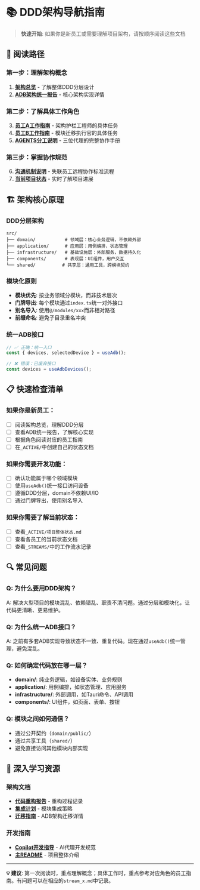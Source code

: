 # 📚 DDD架构导航指南

> **快速开始**: 如果你是新员工或需要理解项目架构，请按顺序阅读这些文档

## 🎯 阅读路径

### 第一步：理解架构概念
1. **[架构总览](../ARCHITECTURE_DIAGRAM_ANALYSIS_REPORT.md)** - 了解整体DDD分层设计
2. **[ADB架构统一报告](../ADB_ARCHITECTURE_UNIFICATION_REPORT.md)** - 核心架构实现详情

### 第二步：了解具体工作角色  
3. **[员工A工作指南](员工a.md)** - 架构护栏工程师的具体任务
4. **[员工B工作指南](员工b.md)** - 模块迁移执行官的具体任务
5. **[AGENTS分工说明](../AGENTS.md)** - 三位代理的完整协作手册

### 第三步：掌握协作规范
6. **[沟通机制说明](README.md)** - 失联员工远程协作标准流程
7. **[当前项目状态](_ACTIVE/项目整体状态.md)** - 实时了解项目进展

## 🏗️ 架构核心原理

### DDD分层架构
```
src/
├── domain/           # 领域层：核心业务逻辑，不依赖外部
├── application/      # 应用层：用例编排，状态管理  
├── infrastructure/   # 基础设施层：外部服务，数据持久化
├── components/       # 表现层：UI组件，用户交互
└── shared/          # 共享层：通用工具，跨模块契约
```

### 模块化原则
- **模块优先**: 按业务领域分模块，而非技术层次
- **门牌导出**: 每个模块通过`index.ts`统一对外接口  
- **别名导入**: 使用`@/modules/xxx`而非相对路径
- **前缀命名**: 避免子目录重名冲突

### 统一ADB接口
```typescript
// ✅ 正确：统一入口
const { devices, selectedDevice } = useAdb();

// ❌ 错误：已废弃接口  
const devices = useAdbDevices();
```

## 📋 快速检查清单

### 如果你是新员工：
- [ ] 阅读架构总览，理解DDD分层
- [ ] 查看ADB统一报告，了解核心实现
- [ ] 根据角色阅读对应的员工指南
- [ ] 在`_ACTIVE/`中创建自己的状态文档

### 如果你需要开发功能：
- [ ] 确认功能属于哪个领域模块
- [ ] 使用`useAdb()`统一接口访问设备
- [ ] 遵循DDD分层，domain不依赖UI/IO
- [ ] 通过门牌导出，使用别名导入

### 如果你需要了解当前状态：
- [ ] 查看`_ACTIVE/项目整体状态.md`
- [ ] 查看各员工的当前状态文档
- [ ] 查看`_STREAMS/`中的工作流水记录

## 🔍 常见问题

### Q: 为什么要用DDD架构？
A: 解决大型项目的模块混乱、依赖错乱、职责不清问题。通过分层和模块化，让代码更清晰、更易维护。

### Q: 为什么统一ADB接口？
A: 之前有多套ADB实现导致状态不一致、重复代码。现在通过`useAdb()`统一管理，避免混乱。

### Q: 如何确定代码放在哪一层？
- **domain/**: 纯业务逻辑，如设备实体、业务规则
- **application/**: 用例编排，如状态管理、应用服务
- **infrastructure/**: 外部调用，如Tauri命令、API调用
- **components/**: UI组件，如页面、表单、按钮

### Q: 模块之间如何通信？
- 通过公开契约（`domain/public/`）
- 通过共享工具（`shared/`）  
- 避免直接访问其他模块内部实现

## 📖 深入学习资源

### 架构文档
- **[代码重构报告](../CODE_DEDUPLICATION_PROGRESS_REPORT.md)** - 重构过程记录
- **[集成计划](../CODE_INTEGRATION_PLAN.md)** - 模块集成策略
- **[迁移指南](../ADB_GLOBAL_MIGRATION_GUIDE.md)** - ADB架构迁移详情

### 开发指南
- **[Copilot开发指导](.github/copilot-instructions.md)** - AI代理开发规范
- **[主README](../README.md)** - 项目整体介绍

---

**💡 建议**: 第一次阅读时，重点理解概念；具体工作时，重点参考对应角色的员工指南。有问题可以在相应的`stream_x.md`中记录。